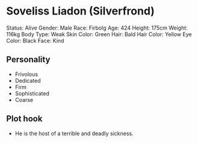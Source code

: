# Soveliss Liadon (Silverfrond)

Status: Alive
Gender: Male
Race: Firbolg
Age: 424
Height: 175cm
Weight: 116kg
Body Type: Weak
Skin Color: Green
Hair: Bald
Hair Color: Yellow
Eye Color: Black
Face: Kind

## Personality

- Frivolous
- Dedicated
- Firm
- Sophisticated
- Coarse

## Plot hook

- He is the host of a terrible and deadly sickness.